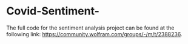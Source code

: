 # Covid-Sentiment-

The full code for the sentiment analysis project can be found at the following link: https://community.wolfram.com/groups/-/m/t/2388236. 
